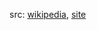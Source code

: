 src: [wikipedia](https://en.wikipedia.org/wiki/Constructor_theory), [site](https://www.constructortheory.org) 
